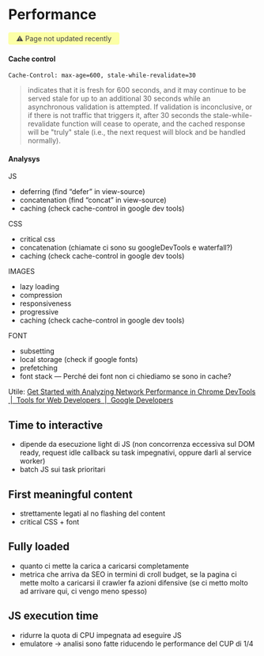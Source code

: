 # Performance

<span style="display: inline-block; background: #FCFFA6; padding: 4px 16px; border-radius: 4px; color: #484848"> ⚠️ Page not updated recently</span>

#### Cache control

`Cache-Control: max-age=600, stale-while-revalidate=30`

> indicates that it is fresh for 600 seconds, and it may continue to be
> served stale for up to an additional 30 seconds while an asynchronous
> validation is attempted. If validation is inconclusive, or if there
> is not traffic that triggers it, after 30 seconds the stale-while-
> revalidate function will cease to operate, and the cached response
> will be "truly" stale (i.e., the next request will block and be
> handled normally).

#### Analysys

JS

- deferring (find “defer” in view-source)
- concatenation (find “concat” in view-source)
- caching (check cache-control in google dev tools)

CSS

- critical css
- concatenation (chiamate ci sono su googleDevTools e waterfall?)
- caching (check cache-control in google dev tools)

IMAGES

- lazy loading
- compression
- responsiveness
- progressive
- caching (check cache-control in google dev tools)

FONT

- subsetting
- local storage (check if google fonts)
- prefetching
- font stack
  — Perché dei font non ci chiediamo se sono in cache?

Utile:
[Get Started with Analyzing Network Performance in Chrome DevTools  \|  Tools for Web Developers  |  Google Developers](https://developers.google.com/web/tools/chrome-devtools/network-performance/)

## Time to interactive

- dipende da esecuzione light di JS (non concorrenza eccessiva sul DOM ready, request idle callback su task impegnativi, oppure darli al service worker)
- batch JS sui task prioritari

## First meaningful content

- strettamente legati al no flashing del content
- critical CSS + font

## Fully loaded

- quanto ci mette la carica a caricarsi completamente
- metrica che arriva da SEO in termini di croll budget, se la pagina ci mette molto a caricarsi il crawler fa azioni difensive (se ci metto molto ad arrivare qui, ci vengo meno spesso)

## JS execution time

- ridurre la quota di CPU impegnata ad eseguire JS
- emulatore → analisi sono fatte riducendo le performance del CUP di 1/4
